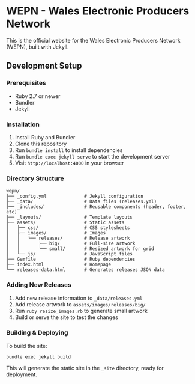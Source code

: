# WEPN - Wales Electronic Producers Network

This is the official website for the Wales Electronic Producers Network (WEPN), built with Jekyll.

## Development Setup

### Prerequisites

- Ruby 2.7 or newer
- Bundler
- Jekyll

### Installation

1. Install Ruby and Bundler
2. Clone this repository
3. Run `bundle install` to install dependencies
4. Run `bundle exec jekyll serve` to start the development server
5. Visit `http://localhost:4000` in your browser

### Directory Structure

```
wepn/
├── _config.yml              # Jekyll configuration
├── _data/                   # Data files (releases.yml)
├── _includes/               # Reusable components (header, footer, etc)
├── _layouts/                # Template layouts
├── assets/                  # Static assets
│   ├── css/                 # CSS stylesheets
│   ├── images/              # Images
│   │   └── releases/        # Release artwork
│   │       ├── big/         # Full-size artwork
│   │       └── small/       # Resized artwork for grid
│   └── js/                  # JavaScript files
├── Gemfile                  # Ruby dependencies
├── index.html               # Homepage
└── releases-data.html       # Generates releases JSON data
```

### Adding New Releases

1. Add new release information to `_data/releases.yml`
2. Add release artwork to `assets/images/releases/big/`
3. Run `ruby resize_images.rb` to generate small artwork
4. Build or serve the site to test the changes

### Building & Deploying

To build the site:

```
bundle exec jekyll build
```

This will generate the static site in the `_site` directory, ready for deployment.
